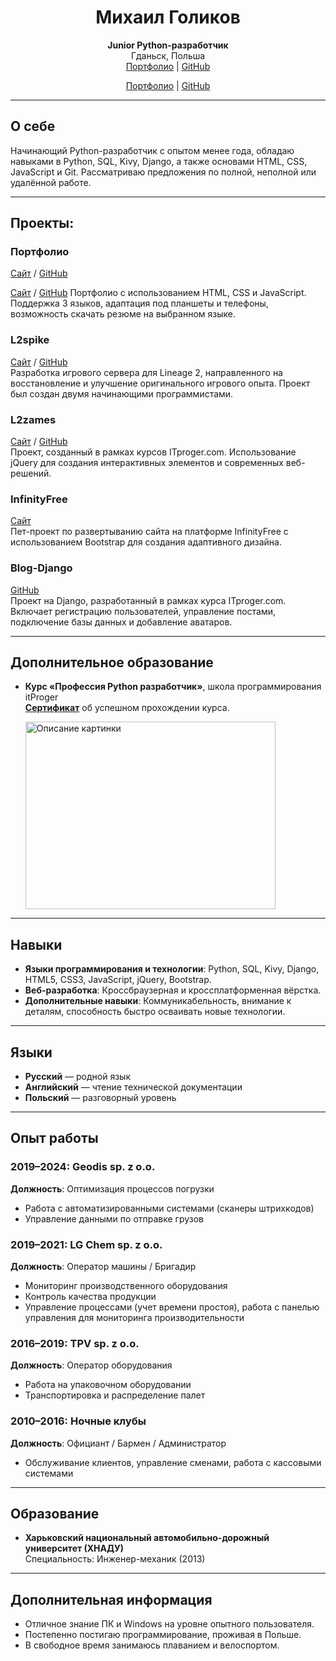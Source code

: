 <div style="text-align: center;">

# Михаил Голиков  
**Junior Python-разработчик**  
Гданьск, Польша  
[Портфолио](https://inspektop.github.io/Portfolio/) | [GitHub](https://github.com/InsPekToP)  

<a href="https://inspektop.github.io/Portfolio/" target="_blank">Портфолио</a> | <a href="https://github.com/InsPekToP" target="_blank">GitHub</a>

</div>
 

---

## О себе
Начинающий Python-разработчик с опытом менее года, обладаю навыками в Python, SQL, Kivy, Django, а также основами HTML, CSS, JavaScript и Git. Рассматриваю предложения по полной, неполной или удалённой работе.

---

## Проекты:

### **Портфолио**  
[Сайт](https://inspektop.github.io/Portfolio/) / [GitHub](https://github.com/InsPekToP/Portfolio)

<a href="https://inspektop.github.io/Portfolio/" target="_blank">Сайт</a> / <a href="https://github.com/InsPekToP/Portfolio" target="_blank">GitHub</a>
Портфолио с использованием HTML, CSS и JavaScript. Поддержка 3 языков, адаптация под планшеты и телефоны, возможность скачать резюме на выбранном языке.

### **L2spike**  
[Сайт](https://inspektop.github.io/L2spike/) / [GitHub](https://github.com/InsPekToP/L2spike)  
Разработка игрового сервера для Lineage 2, направленного на восстановление и улучшение оригинального игрового опыта. Проект был создан двумя начинающими программистами.

### **L2zames**  
[Сайт](https://inspektop.github.io/GitHub_Pages_test/) / [GitHub](https://github.com/InsPekToP/L2zames)  
Проект, созданный в рамках курсов ITproger.com. Использование jQuery для создания интерактивных элементов и современных веб-решений.

### **InfinityFree**  
[Сайт](https://github.com/InsPekToP/InfinityFree)  
Пет-проект по развертыванию сайта на платформе InfinityFree с использованием Bootstrap для создания адаптивного дизайна.

### **Blog-Django**  
[GitHub](https://github.com/InsPekToP/Blog-Django)  
Проект на Django, разработанный в рамках курса ITproger.com. Включает регистрацию пользователей, управление постами, подключение базы данных и добавление аватаров.

---

## Дополнительное образование
- **Курс «Профессия Python разработчик»**, школа программирования itProger  
  [**Сертификат**](https://itproger.com/view-diplom/c81ddc517c4b9442dc0ea28ca0fefeea/python) об успешном прохождении курса.
  <p><img src="diplom.png" alt="Описание картинки" width="400" height="300"/></p>



---

## Навыки
- **Языки программирования и технологии**: Python, SQL, Kivy, Django, HTML5, CSS3, JavaScript, jQuery, Bootstrap.
- **Веб-разработка**: Кроссбраузерная и кроссплатформенная вёрстка.
- **Дополнительные навыки**: Коммуникабельность, внимание к деталям, способность быстро осваивать новые технологии.

---

## Языки
- **Русский** — родной язык  
- **Английский** — чтение технической документации  
- **Польский** — разговорный уровень  

---

## Опыт работы

### **2019–2024: Geodis sp. z o.o.**  
**Должность**: Оптимизация процессов погрузки  
- Работа с автоматизированными системами (сканеры штрихкодов)  
- Управление данными по отправке грузов  

### **2019–2021: LG Chem sp. z o.o.**  
**Должность**: Оператор машины / Бригадир  
- Мониторинг производственного оборудования  
- Контроль качества продукции  
- Управление процессами (учет времени простоя), работа с панелью управления для мониторинга производительности  

### **2016–2019: TPV sp. z o.o.**  
**Должность**: Оператор оборудования  
- Работа на упаковочном оборудовании  
- Транспортировка и распределение палет  

### **2010–2016: Ночные клубы**  
**Должность**: Официант / Бармен / Администратор  
- Обслуживание клиентов, управление сменами, работа с кассовыми системами  

---

## Образование
- **Харьковский национальный автомобильно-дорожный университет (ХНАДУ)**  
  Специальность: Инженер-механик (2013)

---

## Дополнительная информация
- Отличное знание ПК и Windows на уровне опытного пользователя.  
- Постепенно постигаю программирование, проживая в Польше.  
- В свободное время занимаюсь плаванием и велоспортом.

